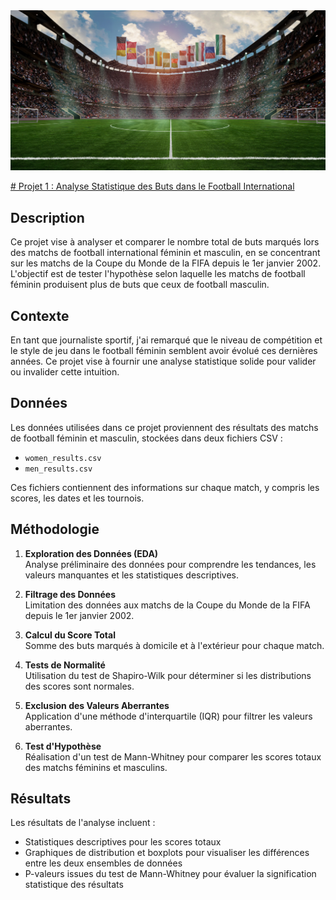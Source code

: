 <img src="https://github.com/y-sm-s/Analyse-Statistique-des-Buts-dans-le-Football-International/blob/64864821c9931e4a58b488435ad38fb2dee39c0a/soccer-pitch.jpg" />

[# Projet 1 : Analyse Statistique des Buts dans le Football International](Analyse-Statistique-des-Buts-dans-le-Football-International.ipynb)

## Description

Ce projet vise à analyser et comparer le nombre total de buts marqués lors des matchs de football international féminin et masculin, en se concentrant sur les matchs de la Coupe du Monde de la FIFA depuis le 1er janvier 2002. L'objectif est de tester l'hypothèse selon laquelle les matchs de football féminin produisent plus de buts que ceux de football masculin.

## Contexte

En tant que journaliste sportif, j'ai remarqué que le niveau de compétition et le style de jeu dans le football féminin semblent avoir évolué ces dernières années. Ce projet vise à fournir une analyse statistique solide pour valider ou invalider cette intuition.

## Données

Les données utilisées dans ce projet proviennent des résultats des matchs de football féminin et masculin, stockées dans deux fichiers CSV :
- `women_results.csv`
- `men_results.csv`

Ces fichiers contiennent des informations sur chaque match, y compris les scores, les dates et les tournois.

## Méthodologie

1. **Exploration des Données (EDA)**  
   Analyse préliminaire des données pour comprendre les tendances, les valeurs manquantes et les statistiques descriptives.

2. **Filtrage des Données**  
   Limitation des données aux matchs de la Coupe du Monde de la FIFA depuis le 1er janvier 2002.

3. **Calcul du Score Total**  
   Somme des buts marqués à domicile et à l'extérieur pour chaque match.

4. **Tests de Normalité**  
   Utilisation du test de Shapiro-Wilk pour déterminer si les distributions des scores sont normales.

5. **Exclusion des Valeurs Aberrantes**  
   Application d'une méthode d'interquartile (IQR) pour filtrer les valeurs aberrantes.

6. **Test d'Hypothèse**  
   Réalisation d'un test de Mann-Whitney pour comparer les scores totaux des matchs féminins et masculins.

## Résultats

Les résultats de l'analyse incluent :
- Statistiques descriptives pour les scores totaux  
- Graphiques de distribution et boxplots pour visualiser les différences entre les deux ensembles de données  
- P-valeurs issues du test de Mann-Whitney pour évaluer la signification statistique des résultats
